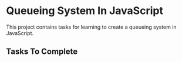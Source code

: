 # Queueing System In JavaScript

This project contains tasks for learning to create a queueing system in JavaScript.

## Tasks To Complete